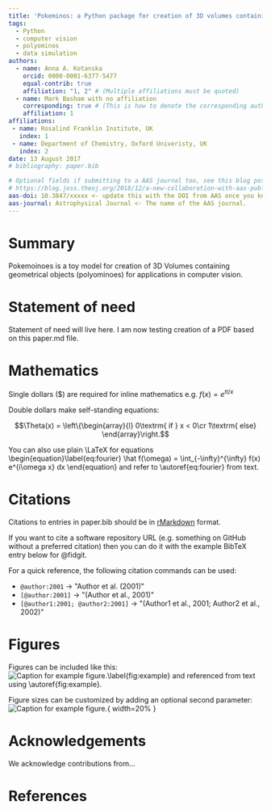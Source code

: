 ```yaml
---
title: 'Pokeminos: a Python package for creation of 3D volumes containing polyominoes'
tags:
  - Python
  - computer vision
  - polyominos
  - data simulation
authors:
  - name: Anna A. Kotanska
    orcid: 0000-0001-6377-5477
    equal-contrib: true
    affiliation: "1, 2" # (Multiple affiliations must be quoted)
  - name: Mark Basham with no affiliation
    corresponding: true # (This is how to denote the corresponding author)
    affiliation: 1
affiliations:
 - name: Rosalind Franklin Institute, UK
   index: 1
 - name: Department of Chemistry, Oxford Univeristy, UK
   index: 2
date: 13 August 2017
# bibliography: paper.bib

# Optional fields if submitting to a AAS journal too, see this blog post:
# https://blog.joss.theoj.org/2018/12/a-new-collaboration-with-aas-publishing
aas-doi: 10.3847/xxxxx <- update this with the DOI from AAS once you know it.
aas-journal: Astrophysical Journal <- The name of the AAS journal.
---
```


# Summary

Pokemoinoes is a toy model for creation of 3D Volumes containing geometrical 
objects (polyominoes) for applications in computer vision. 

# Statement of need

Statement of need will live here. 
I am now testing creation of a PDF based on this paper.md file. 

# Mathematics

Single dollars ($) are required for inline mathematics e.g. $f(x) = e^{\pi/x}$

Double dollars make self-standing equations:

$$\Theta(x) = \left\{\begin{array}{l}
0\textrm{ if } x < 0\cr
1\textrm{ else}
\end{array}\right.$$

You can also use plain \LaTeX for equations
\begin{equation}\label{eq:fourier}
\hat f(\omega) = \int_{-\infty}^{\infty} f(x) e^{i\omega x} dx
\end{equation}
and refer to \autoref{eq:fourier} from text.

# Citations

Citations to entries in paper.bib should be in
[rMarkdown](http://rmarkdown.rstudio.com/authoring_bibliographies_and_citations.html)
format.

If you want to cite a software repository URL (e.g. something on GitHub without a preferred
citation) then you can do it with the example BibTeX entry below for @fidgit.

For a quick reference, the following citation commands can be used:
- `@author:2001`  ->  "Author et al. (2001)"
- `[@author:2001]` -> "(Author et al., 2001)"
- `[@author1:2001; @author2:2001]` -> "(Author1 et al., 2001; Author2 et al., 2002)"

# Figures

Figures can be included like this:
![Caption for example figure.\label{fig:example}](figure.png)
and referenced from text using \autoref{fig:example}.

Figure sizes can be customized by adding an optional second parameter:
![Caption for example figure.](figure.png){ width=20% }

# Acknowledgements

We acknowledge contributions from...

# References
